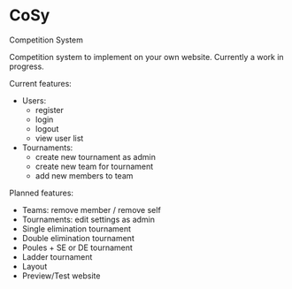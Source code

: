 # CoSy
Competition System

Competition system to implement on your own website.
Currently a work in progress.

Current features:
- Users:
  - register
  - login
  - logout
  - view user list
- Tournaments:
  - create new tournament as admin
  - create new team for tournament
  - add new members to team

Planned features:
- Teams: remove member / remove self
- Tournaments: edit settings as admin
- Single elimination tournament
- Double elimination tournament
- Poules + SE or DE tournament
- Ladder tournament
- Layout
- Preview/Test website

